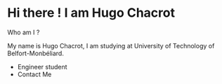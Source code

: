 # Hi there ! I am Hugo Chacrot
Who am I ?

My name is Hugo Chacrot, I am studying at University of Technology of Belfort-Monbéliard.
- Engineer student
- Contact Me

